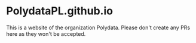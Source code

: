 # PolydataPL.github.io

This is a website of the organization Polydata. Please don't create any PRs here as they won't be accepted.
